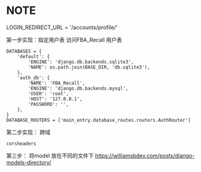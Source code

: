 # NOTE

LOGIN_REDIRECT_URL = '/accounts/profile/'

第一步实现：指定用户表 访问FBA_Recall 用户表

```
DATABASES = {
    'default': {
        'ENGINE': 'django.db.backends.sqlite3',
        'NAME': os.path.join(BASE_DIR, 'db.sqlite3'),
    },
    'auth_db': {
        'NAME': 'FBA_Recall',
        'ENGINE': 'django.db.backends.mysql',
        'USER': 'root',
        'HOST': '127.0.0.1',
        'PASSWORD': '',
    },
}
DATABASE_ROUTERS = ['main_entry.database_routes.routers.AuthRouter']
```

第二步实现：
跨域
```
corsheaders
```

第三步：
将model 放在不同的文件下
https://williamsbdev.com/posts/django-models-directory/

